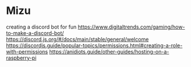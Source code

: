 # Mizu
creating a discord bot for fun
https://www.digitaltrends.com/gaming/how-to-make-a-discord-bot/
https://discord.js.org/#/docs/main/stable/general/welcome
https://discordjs.guide/popular-topics/permissions.html#creating-a-role-with-permissions
https://anidiots.guide/other-guides/hosting-on-a-raspberry-pi

